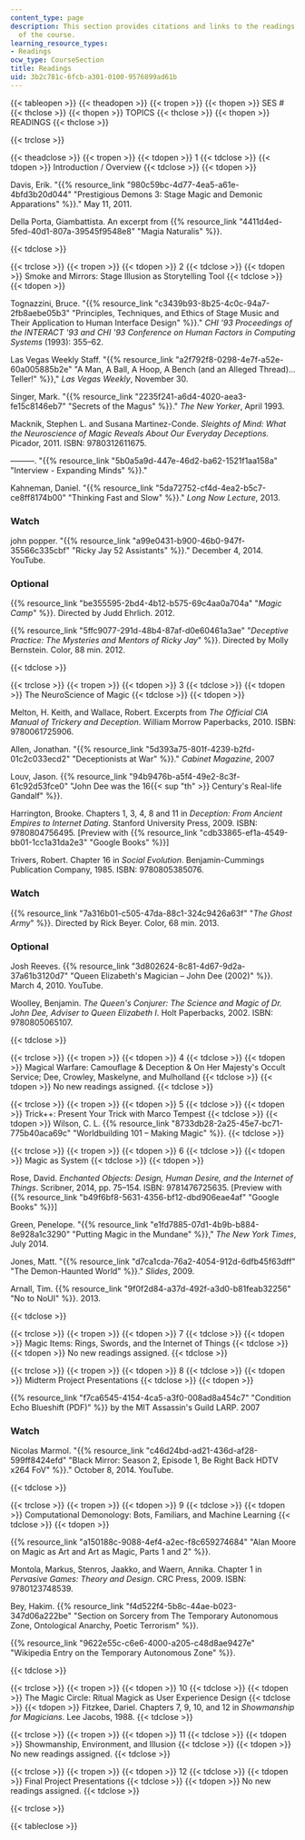 ```yaml
---
content_type: page
description: This section provides citations and links to the readings for each session
  of the course.
learning_resource_types:
- Readings
ocw_type: CourseSection
title: Readings
uid: 3b2c781c-6fcb-a301-0100-9576899ad61b
---
```


{{< tableopen >}}
{{< theadopen >}}
{{< tropen >}}
{{< thopen >}}
SES #
{{< thclose >}}
{{< thopen >}}
TOPICS
{{< thclose >}}
{{< thopen >}}
READINGS
{{< thclose >}}

{{< trclose >}}

{{< theadclose >}}
{{< tropen >}}
{{< tdopen >}}
1
{{< tdclose >}}
{{< tdopen >}}
Introduction / Overview
{{< tdclose >}}
{{< tdopen >}}


Davis, Erik. "{{% resource_link "980c59bc-4d77-4ea5-a61e-4bfd3b20d044" "Prestigious Demons 3: Stage Magic and Demonic Apparations" %}}." May 11, 2011.

Della Porta, Giambattista. An excerpt from {{% resource_link "4411d4ed-5fed-40d1-807a-39545f9548e8" "Magia Naturalis" %}}.


{{< tdclose >}}

{{< trclose >}}
{{< tropen >}}
{{< tdopen >}}
2
{{< tdclose >}}
{{< tdopen >}}
Smoke and Mirrors: Stage Illusion as Storytelling Tool
{{< tdclose >}}
{{< tdopen >}}


Tognazzini, Bruce. "{{% resource_link "c3439b93-8b25-4c0c-94a7-2fb8aebe05b3" "Principles, Techniques, and Ethics of Stage Music and Their Application to Human Interface Design" %}}." _CHI '93 Proceedings of the INTERACT '93 and CHI '93 Conference on Human Factors in Computing Systems_ (1993): 355–62.

Las Vegas Weekly Staff. "{{% resource_link "a2f792f8-0298-4e7f-a52e-60a005885b2e" "A Man, A Ball, A Hoop, A Bench (and an Alleged Thread)… Teller!" %}}," _Las Vegas Weekly_, November 30.

Singer, Mark. "{{% resource_link "2235f241-a6d4-4020-aea3-fe15c8146eb7" "Secrets of the Magus" %}}." _The New Yorker_, April 1993.

Macknik, Stephen L. and Susana Martinez-Conde. _Sleights of Mind: What the Neuroscience of Magic Reveals About Our Everyday Deceptions._ Picador, 2011. ISBN: 9780312611675.

———. "{{% resource_link "5b0a5a9d-447e-46d2-ba62-1521f1aa158a" "Interview - Expanding Minds" %}}."

Kahneman, Daniel. "{{% resource_link "5da72752-cf4d-4ea2-b5c7-ce8ff8174b00" "Thinking Fast and Slow" %}}." _Long Now Lecture_, 2013.

### Watch

john popper. "{{% resource_link "a99e0431-b900-46b0-947f-35566c335cbf" "Ricky Jay 52 Assistants" %}}." December 4, 2014. YouTube.

### Optional

{{% resource_link "be355595-2bd4-4b12-b575-69c4aa0a704a" "_Magic Camp_" %}}. Directed by Judd Ehrlich. 2012.

{{% resource_link "5ffc9077-291d-48b4-87af-d0e60461a3ae" "_Deceptive Practice: The Mysteries and Mentors of Ricky Jay_" %}}. Directed by Molly Bernstein. Color, 88 min. 2012.


{{< tdclose >}}

{{< trclose >}}
{{< tropen >}}
{{< tdopen >}}
3
{{< tdclose >}}
{{< tdopen >}}
The NeuroScience of Magic
{{< tdclose >}}
{{< tdopen >}}


Melton, H. Keith, and Wallace, Robert. Excerpts from _The Official CIA Manual of Trickery and Deception_. William Morrow Paperbacks, 2010. ISBN: 9780061725906.

Allen, Jonathan. "{{% resource_link "5d393a75-801f-4239-b2fd-01c2c033ecd2" "Deceptionists at War" %}}." _Cabinet Magazine_, 2007

Louv, Jason. {{% resource_link "94b9476b-a5f4-49e2-8c3f-61c92d53fce0" "John Dee was the 16{{< sup \"th\" >}} Century's Real-life Gandalf" %}}.

Harrington, Brooke. Chapters 1, 3, 4, 8 and 11 in _Deception: From Ancient Empires to Internet Dating_. Stanford University Press, 2009. ISBN: 9780804756495. \[Preview with {{% resource_link "cdb33865-ef1a-4549-bb01-1cc1a31da2e3" "Google Books" %}}\]

Trivers, Robert. Chapter 16 in _Social Evolution_. Benjamin-Cummings Publication Company, 1985. ISBN: 9780805385076.

### Watch

{{% resource_link "7a316b01-c505-47da-88c1-324c9426a63f" "_The Ghost Army_" %}}. Directed by Rick Beyer. Color, 68 min. 2013.

### Optional

Josh Reeves. {{% resource_link "3d802624-8c81-4d67-9d2a-37a61b3120d7" "Queen Elizabeth's Magician – John Dee (2002)" %}}. March 4, 2010. YouTube.

Woolley, Benjamin. _The Queen's Conjurer: The Science and Magic of Dr. John Dee, Adviser to Queen Elizabeth I_. Holt Paperbacks, 2002. ISBN: 9780805065107.


{{< tdclose >}}

{{< trclose >}}
{{< tropen >}}
{{< tdopen >}}
4
{{< tdclose >}}
{{< tdopen >}}
Magical Warfare: Camouflage & Deception & On Her Majesty's Occult Service; Dee, Crowley, Maskelyne, and Mulholland
{{< tdclose >}}
{{< tdopen >}}
No new readings assigned.
{{< tdclose >}}

{{< trclose >}}
{{< tropen >}}
{{< tdopen >}}
5
{{< tdclose >}}
{{< tdopen >}}
Trick++: Present Your Trick with Marco Tempest
{{< tdclose >}}
{{< tdopen >}}
Wilson, C. L. {{% resource_link "8733db28-2a25-45e7-bc71-775b40aca69c" "Worldbuilding 101 – Making Magic" %}}.
{{< tdclose >}}

{{< trclose >}}
{{< tropen >}}
{{< tdopen >}}
6
{{< tdclose >}}
{{< tdopen >}}
Magic as System
{{< tdclose >}}
{{< tdopen >}}


Rose, David. _Enchanted Objects: Design, Human Desire, and the Internet of Things_. Scribner, 2014, pp. 75–154. ISBN: 9781476725635. \[Preview with {{% resource_link "b49f6bf8-5631-4356-bf12-dbd906eae4af" "Google Books" %}}\]

Green, Penelope. "{{% resource_link "e1fd7885-07d1-4b9b-b884-8e928a1c3290" "Putting Magic in the Mundane" %}}," _The New York Times_, July 2014.

Jones, Matt. "{{% resource_link "d7ca1cda-76a2-4054-912d-6dfb45f63dff" "The Demon-Haunted World" %}}." _Slides_, 2009.

Arnall, Tim. {{% resource_link "9f0f2d84-a37d-492f-a3d0-b81feab32256" "No to NoUI" %}}. 2013.


{{< tdclose >}}

{{< trclose >}}
{{< tropen >}}
{{< tdopen >}}
7
{{< tdclose >}}
{{< tdopen >}}
Magic Items: Rings, Swords, and the Internet of Things
{{< tdclose >}}
{{< tdopen >}}
No new readings assigned.
{{< tdclose >}}

{{< trclose >}}
{{< tropen >}}
{{< tdopen >}}
8
{{< tdclose >}}
{{< tdopen >}}
Midterm Project Presentations
{{< tdclose >}}
{{< tdopen >}}


{{% resource_link "f7ca6545-4154-4ca5-a3f0-008ad8a454c7" "Condition Echo Blueshift (PDF)" %}} by the MIT Assassin's Guild LARP. 2007

### Watch

Nicolas Marmol. "{{% resource_link "c46d24bd-ad21-436d-af28-599ff8424efd" "Black Mirror: Season 2, Episode 1, Be Right Back HDTV x264 FoV" %}}." October 8, 2014. YouTube.


{{< tdclose >}}

{{< trclose >}}
{{< tropen >}}
{{< tdopen >}}
9
{{< tdclose >}}
{{< tdopen >}}
Computational Demonology: Bots, Familiars, and Machine Learning
{{< tdclose >}}
{{< tdopen >}}


{{% resource_link "a150188c-9088-4ef4-a2ec-f8c659274684" "Alan Moore on Magic as Art and Art as Magic, Parts 1 and 2" %}}.

Montola, Markus, Stenros, Jaakko, and Waern, Annika. Chapter 1 in _Pervasive Games: Theory and Design_. CRC Press, 2009. ISBN: 9780123748539.

Bey, Hakim. {{% resource_link "f4d522f4-5b8c-44ae-b023-347d06a222be" "Section on Sorcery from The Temporary Autonomous Zone, Ontological Anarchy, Poetic Terrorism" %}}.

{{% resource_link "9622e55c-c6e6-4000-a205-c48d8ae9427e" "Wikipedia Entry on the Temporary Autonomous Zone" %}}.


{{< tdclose >}}

{{< trclose >}}
{{< tropen >}}
{{< tdopen >}}
10
{{< tdclose >}}
{{< tdopen >}}
The Magic Circle: Ritual Magick as User Experience Design
{{< tdclose >}}
{{< tdopen >}}
Fitzkee, Dariel. Chapters 7, 9, 10, and 12 in _Showmanship for Magicians_. Lee Jacobs, 1988.
{{< tdclose >}}

{{< trclose >}}
{{< tropen >}}
{{< tdopen >}}
11
{{< tdclose >}}
{{< tdopen >}}
Showmanship, Environment, and Illusion
{{< tdclose >}}
{{< tdopen >}}
No new readings assigned.
{{< tdclose >}}

{{< trclose >}}
{{< tropen >}}
{{< tdopen >}}
12
{{< tdclose >}}
{{< tdopen >}}
Final Project Presentations
{{< tdclose >}}
{{< tdopen >}}
No new readings assigned.
{{< tdclose >}}

{{< trclose >}}

{{< tableclose >}}